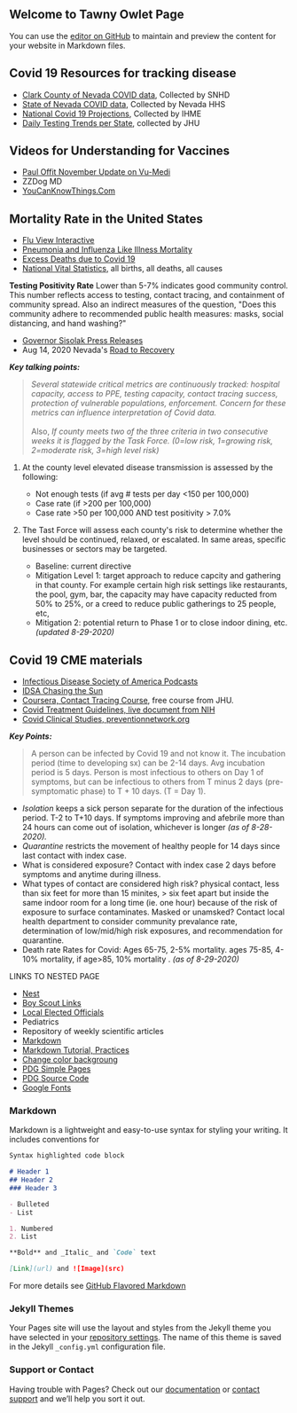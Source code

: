## Welcome to Tawny Owlet Page

You can use the [editor on GitHub](https://github.com/tawnyowlet/main/edit/gh-pages/index.md) to maintain and preview the content for your website in Markdown files.
## Covid 19 Resources for tracking disease
- [Clark County of Nevada COVID data](https://www.southernnevadahealthdistrict.org/coronavirus#cases), Collected by SNHD
- [State of Nevada COVID data](https://app.powerbigov.us/view?r=eyJrIjoiMjA2ZThiOWUtM2FlNS00MGY5LWFmYjUtNmQwNTQ3Nzg5N2I2IiwidCI6ImU0YTM0MGU2LWI4OWUtNGU2OC04ZWFhLTE1NDRkMjcwMzk4MCJ9), Collected by Nevada HHS
- [National Covid 19 Projections](https://covid19.healthdata.org/united-states-of-america), Collected by IHME
- [Daily Testing Trends per State](https://coronavirus.jhu.edu/testing/individual-states?fbclid=IwAR02lG-1TMD6qsQ8zJ1-sMgdR-NbrN5K2R80Few3Wpe1M3Hz7TsndHTLBeoWhenever), collected by JHU

## Videos for Understanding for Vaccines
- [Paul Offit November Update on Vu-Medi](https://www.vumedi.com/video/covid-19-vaccine-november-update-what-does-pfizers-modernas-95-effective-mrna-vaccine-mean-for-the-s/)
- ZZDog MD
- [YouCanKnowThings.Com](https://youtu.be/_pTnn878F5w)

## Mortality Rate in the United States
- [Flu View Interactive](https://www.cdc.gov/flu/weekly/fluviewinteractive.htm)
- [Pneumonia and Influenza Like Illness Mortality](https://gis.cdc.gov/grasp/fluview/mortality.html)
- [Excess Deaths due to Covid 19](https://www.cdc.gov/nchs/nvss/vsrr/covid19/excess_deaths.htm)
- [National Vital Statistics](https://www.cdc.gov/nchs/nvss/vsrr/provisional-tables.htm), all births, all deaths, all causes

**Testing Positivity Rate**  Lower than 5-7% indicates good community control.  This number reflects access to testing, contact tracing, and containment of community spread. Also an indirect measures of the question, "Does this community adhere to recommended public health measures: masks, social distancing, and hand washing?"
- [Governor Sisolak Press Releases](https://nvhealthresponse.nv.gov/news-resources/press-releases/)    
- Aug 14, 2020 Nevada's [Road to Recovery](https://nvhealthresponse.nv.gov/wp-content/uploads/2020/08/Road-to-Recovery.pdf)

***Key talking points:***
>*Several statewide critical metrics are continuously tracked: hospital capacity, access to PPE, testing capacity, contact tracing success, protection of vulnerable populations, enforcement.  Concern for these metrics can influence interpretation of Covid data.*<br>  
Also,
>*If county meets two of the three criteria in two consecutive weeks it is flagged by the Task Force. (0=low risk, 1=growing risk, 2=moderate risk, 3=high level risk)*<br> 

1. At the county level elevated disease transmission is assessed by the following: 
   * Not enough tests (if avg # tests per day <150 per 100,000)
   * Case rate (if >200 per 100,000)
   * Case rate >50 per 100,000 AND test positivity > 7.0%
      
2. The Tast Force will assess each county's risk to determine whether the level should be continued, relaxed, or escalated.  In same areas, specific businesses or sectors may be targeted.
   * Baseline: current directive
   * Mitigation Level 1: target approach to reduce capcity and gathering in that county.  For example certain high risk settings like restaurants, the pool, gym, bar, the capacity may have capacity reducted from 50% to 25%, or a creed to reduce public gatherings to 25 people, etc, 
   * Mitigation 2: potential return to Phase 1 or to close indoor dining, etc.  *(updated 8-29-2020)*
   
## Covid 19 CME materials
- [Infectious Disease Society of America Podcasts](https://www.idsociety.org/Podcasts/)
- [IDSA Chasing the Sun](https://idweek.org/program/chasing-the-sun/)
- [Coursera, Contact Tracing Course](https://www.coursera.org/learn/covid-19-contact-tracing), free course from JHU. 
- [Covid Treatment Guidelines, live document from NIH](https://www.covid19treatmentguidelines.nih.gov/)
- [Covid Clinical Studies, preventionnetwork.org](https://coronaviruspreventionnetwork.org/)

***Key Points:***
> A person can be infected by Covid 19 and not know it.  The incubation period (time to developing sx) can be 2-14 days.  Avg incubation period is 5 days.  Person is most infectious to others on Day 1 of symptoms, but can be infectious to others from T minus 2 days (pre-symptomatic phase) to T + 10 days. (T = Day 1).  <br>

   * _Isolation_ keeps a sick person separate for the duration of the infectious period.  T-2 to T+10 days.  If symptoms improving and afebrile more than 24 hours can come out of isolation, whichever is longer *(as of 8-28-2020).*  
   * _Quarantine_ restricts the movement of healthy people for 14 days since last contact with index case.  
   * What is considered exposure?  Contact with index case 2 days before symptoms and anytime during illness.  
   * What types of contact are considered high risk? physical contact, less than six feet for more than 15 minites, > six feet apart but inside the same indoor room for a long time (ie. one hour) because of the risk of exposure to surface contaminates.  Masked or unamsked? Contact local health department to consider community prevalance rate, determination of low/mid/high risk exposures, and recommendation for quarantine.  
   * Death rate Rates for Covid: Ages 65-75, 2-5% mortality.  ages 75-85, 4-10% mortality, if age>85, 10% mortality . *(as of 8-29-2020)*

LINKS TO NESTED PAGE
- [Nest](https://tawnyowlet.github.io/nest/index.html)
- [Boy Scout Links](https://tawnyowlet.github.io/main/scouting.html)
- [Local Elected Officials](https://tawnyowlet.github.io/main/electedofficial.html)
- Pediatrics
- Repository of weekly scientific articles
- [Markdown](https://github.com/tchapi/markdown-cheatsheet)
- [Markdown Tutorial, Practices](https://www.markdowntutorial.com/)
- [Change color backgroung](https://www.cross-validated.com/Personal-website-with-Minimal-Mistakes-Jekyll-Theme-HOWTO-Part-II/)
- [PDG Simple Pages](https://pdg137.github.io/simple-pages/pages/example/?fbclid=IwAR3cimBq6KdUihmAzqIduCS_XNQHvOxlJWmo3qQvQUdlzTnWvJYQDrRu930)
- [PDG Source Code](https://raw.githubusercontent.com/pdg137/simple-pages/master/pages/example/index.md?fbclid=IwAR3cimBq6KdUihmAzqIduCS_XNQHvOxlJWmo3qQvQUdlzTnWvJYQDrRu930)
- [Google Fonts](https://fonts.google.com/?fbclid=IwAR03Hliez3TxH85mCT2DZQgMc3owx1pGTS51wnBkIPZLp0bgTDlRAERFWQU)

### Markdown

Markdown is a lightweight and easy-to-use syntax for styling your writing. It includes conventions for

```markdown
Syntax highlighted code block

# Header 1
## Header 2
### Header 3

- Bulleted
- List

1. Numbered
2. List

**Bold** and _Italic_ and `Code` text

[Link](url) and ![Image](src)
``` 

For more details see [GitHub Flavored Markdown](https://guides.github.com/features/mastering-markdown/)

### Jekyll Themes

Your Pages site will use the layout and styles from the Jekyll theme you have selected in your [repository settings](https://github.com/tawnyowlet/main/settings). The name of this theme is saved in the Jekyll `_config.yml` configuration file.

### Support or Contact

Having trouble with Pages? Check out our [documentation](https://docs.github.com/categories/github-pages-basics/) or [contact support](https://github.com/contact) and we’ll help you sort it out.
